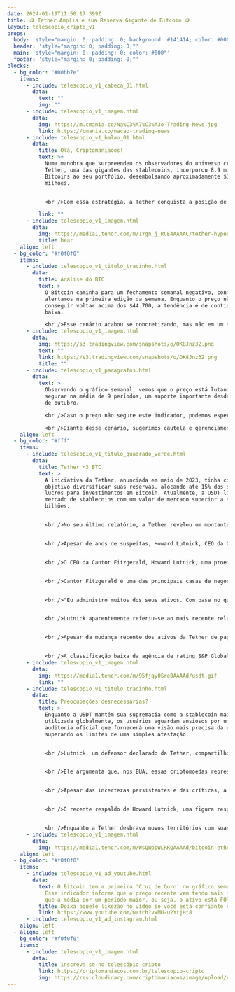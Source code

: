 ```yaml
---
date: 2024-01-19T11:50:17.399Z
title: 🪙 Tether Amplia e sua Reserva Gigante de Bitcoin 🪙
layout: telescopio_cripto_v1
props:
  body: 'style="margin: 0; padding: 0; background: #141414; color: #000"'
  header: 'style="margin: 0; padding: 0;"'
  main: 'style="margin: 0; padding: 0; color: #000"'
  footer: 'style="margin: 0; padding: 0;"'
blocks:
  - bg_color: "#00bb7e"
    items:
      - include: telescopio_v1_cabeca_01.html
        data:
          text: ""
          img: ""
      - include: telescopio_v1_imagem.html
        data:
          img: https://m.cmania.co/Na%C3%A7%C3%A3o-Trading-News.jpg
          link: https://cmania.co/nacao-trading-news
      - include: telescopio_v1_balao_01.html
        data:
          title: Olá, Criptomaníacos!
          text: >+
            Numa manobra que surpreendeu os observadores do universo cripto, a
            Tether, uma das gigantes das stablecoins, incorporou 8.9 mil
            Bitcoins ao seu portfólio, desembolsando aproximadamente $380
            milhões. 


            <br />Com essa estratégia, a Tether conquista a posição de 11ª maior detentora de Bitcoin, segundo as métricas do Dune Analytics.

          link: ""
      - include: telescopio_v1_imagem.html
        data:
          img: https://media1.tenor.com/m/1Ygn_j_RCE4AAAAC/tether-hyperbitcoinization.gif
          title: bear
    align: left
  - bg_color: "#f0f0f0"
    items:
      - include: telescopio_v1_titulo_tracinho.html
        data:
          title: Análise do BTC
          text: >
            O Bitcoin caminha para um fechamento semanal negativo, conforme
            alertamos na primeira edição da semana. Enquanto o preço não
            conseguir voltar acima dos $44.700, a tendência é de continuação da
            baixa. 

            <br />Esse cenário acabou se concretizando, mas não em um nível intenso, o que deixa margem para mais correções até as linhas brancas no gráfico.
      - include: telescopio_v1_imagem.html
        data:
          img: https://s3.tradingview.com/snapshots/o/OK8Jnz32.png
          text: ""
          link: https://s3.tradingview.com/snapshots/o/OK8Jnz32.png
          title: ""
      - include: telescopio_v1_paragrafos.html
        data:
          text: >
            Observando o gráfico semanal, vemos que o preço está lutando para se
            segurar na média de 9 períodos, um suporte importante desde meados
            de outubro. 

            <br />Caso o preço não segure este indicador, podemos esperar uma queda não apenas para $39.000, mas também para níveis abaixo, como a média de 21 períodos, marcada no gráfico com a linha verde, atualmente na faixa dos $36.900.

            <br />Diante desse cenário, sugerimos cautela e gerenciamento de risco para evitar prejuízos neste momento em que fica cada vez mais evidente a correção de todo o movimento de alta de médio prazo.
    align: left
  - bg_color: "#fff"
    items:
      - include: telescopio_v1_titulo_quadrado_verde.html
        data:
          title: Tether <3 BTC
          text: >
            A iniciativa da Tether, anunciada em maio de 2023, tinha como
            objetivo diversificar suas reservas, alocando até 15% dos seus
            lucros para investimentos em Bitcoin. Atualmente, a USDT lidera o
            mercado de stablecoins com um valor de mercado superior a $95
            bilhões.


            <br />No seu último relatório, a Tether revelou um montante de $72.6 bilhões em títulos governamentais e $1.7 bilhão em Bitcoin, entre outras alocações. 


            <br />Apesar de anos de suspeitas, Howard Lutnick, CEO da Cantor Fitzgerald, empresa que atua como custodiante da Tether, tranquilizou os céticos, afirmando que os ativos da empresa são autênticos.


            <br />O CEO da Cantor Fitzgerald, Howard Lutnick, uma proeminente figura de Wall Street, afirmou de maneira contundente que a Tether detém os fundos que declara possuir, proporcionando uma validação substancial para a gigante das stablecoins. 


            <br />Cantor Fitzgerald é uma das principais casas de negociação de títulos em Wall Street e uma das 25 negociadoras primárias de títulos do Tesouro dos EUA, permitindo negociações diretas com o Federal Reserve.


            <br />"Eu administro muitos dos seus ativos. Com base no que vi - e realizamos bastante trabalho - eles têm os fundos que afirmam ter", disse Lutnick durante uma entrevista transmitida ao vivo de Davos, na Suíça.


            <br />Lutnick aparentemente referiu-se ao mais recente relatório de atestação da Tether, que indicou que ela mantinha $86.4 bilhões em ativos em reserva até 30 de setembro, em comparação com $83.2 bilhões em passivos.


            <br />Apesar da mudança recente dos ativos da Tether de papel comercial para títulos do Tesouro dos EUA, considerados entre os ativos mais seguros do mundo, as incertezas persistem na indústria sobre a qualidade desses ativos. 


            <br />A classificação baixa da agência de rating S&P Global para a stablecoin reforçou essas suspeitas.
      - include: telescopio_v1_imagem.html
        data:
          img: https://media1.tenor.com/m/95fjqy0Sre0AAAAd/usdt.gif
          link: ""
      - include: telescopio_v1_titulo_tracinho.html
        data:
          title: Preocupações desnecessárias?
          text: >-
            Enquanto a USDT mantém sua supremacia como a stablecoin mais
            utilizada globalmente, os usuários aguardam ansiosos por uma
            auditoria oficial que fornecerá uma visão mais precisa da empresa,
            superando os limites de uma simples atestação.


            <br />Lutnick, um defensor declarado da Tether, compartilhou seus pensamentos sobre o papel do Bitcoin e das stablecoins para os americanos. 


            <br />Ele argumenta que, nos EUA, essas criptomoedas representam ativos especulativos, enquanto em nações como Argentina, Venezuela e Turquia, têm uma relevância mais substancial, servindo como uma forma de ancoragem ao dólar.


            <br />Apesar das incertezas persistentes e das críticas, a Tether continua firme em seu caminho para se tornar uma das principais detentoras de Bitcoin. 


            <br />O recente respaldo de Howard Lutnick, uma figura respeitada em Wall Street, adiciona um novo capítulo à narrativa, mas o ceticismo ainda permeia o ecossistema cripto.


            <br />Enquanto a Tether desbrava novos territórios com suas aquisições de Bitcoin, o universo cripto, como sempre, aguarda ansiosamente as próximas reviravoltas e descobertas dessa emocionante jornada. 🚀🌌
      - include: telescopio_v1_imagem.html
        data:
          img: https://media1.tenor.com/m/WsQWppWLRRQAAAAd/bitcoin-ethereum.gif
    align: left
  - bg_color: "#f0f0f0"
    items:
      - include: telescopio_v1_ad_youtube.html
        data:
          text: O Bitcoin tem a primeira 'Cruz de Ouro' no gráfico semanal na história!
            Esse indicador informa que o preço recente vem tendo mais força do
            que a média por um período maior, ou seja, o ativo está FORTE.
          title: Deixa aquele likezão no vídeo se você está confiante no BTC!
          link: https://www.youtube.com/watch?v=MU-u2YtjHt8
      - include: telescopio_v1_ad_instagram.html
    align: left
  - align: left
    bg_color: "#f0f0f0"
    items:
      - include: telescopio_v1_imagem.html
        data:
          title: inscreva-se no telescópio cripto
          link: https://criptomaniacos.com.br/telescopio-cripto
          img: https://res.cloudinary.com/criptomaniacos/image/upload/v1662133224/telescopio/inscreva-se-telescopio.png
---
```

